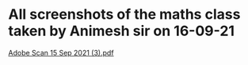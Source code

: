 # All screenshots of the maths class taken by Animesh sir on 16-09-21 

[Adobe Scan 15 Sep 2021 (3).pdf](https://github.com/subhamengine/3rd-Sem/files/7175053/Adobe.Scan.15.Sep.2021.3.pdf)
